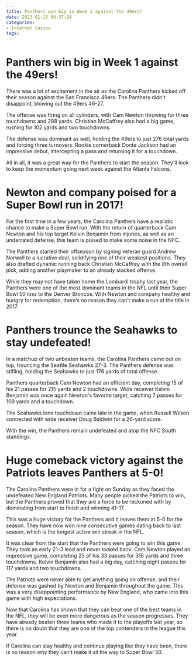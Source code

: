 ```yaml
---
title: Panthers win big in Week 1 against the 49ers!
date: 2023-01-15 06:37:24
categories:
- Internet Casino
tags:
---
```



#  Panthers win big in Week 1 against the 49ers!

There was a lot of excitement in the air as the Carolina Panthers kicked off their season against the San Francisco 49ers. The Panthers didn't disappoint, blowing out the 49ers 46-27.

The offense was firing on all cylinders, with Cam Newton throwing for three touchdowns and 288 yards. Christian McCaffrey also had a big game, rushing for 102 yards and two touchdowns.

The defense was dominant as well, holding the 49ers to just 276 total yards and forcing three turnovers. Rookie cornerback Donte Jackson had an impressive debut, intercepting a pass and returning it for a touchdown.

All in all, it was a great way for the Panthers to start the season. They'll look to keep the momentum going next week against the Atlanta Falcons.

#  Newton and company poised for a Super Bowl run in 2017!

For the first time in a few years, the Carolina Panthers have a realistic chance to make a Super Bowl run. With the return of quarterback Cam Newton and his top target Kelvin Benjamin from injuries, as well as an underrated defense, this team is poised to make some noise in the NFC.

The Panthers started their offseason by signing veteran guard Andrew Norwell to a lucrative deal, solidifying one of their weakest positions. They also drafted dynamic running back Christian McCaffrey with the 8th overall pick, adding another playmaker to an already stacked offense.

While they may not have taken home the Lombardi trophy last year, the Panthers were one of the most dominant teams in the NFL until their Super Bowl 50 loss to the Denver Broncos. With Newton and company healthy and hungry for redemption, there’s no reason they can’t make a run at the title in 2017.

#  Panthers trounce the Seahawks to stay undefeated!

In a matchup of two unbeaten teams, the Carolina Panthers came out on top, trouncing the Seattle Seahawks 27-3. The Panthers defense was stifling, holding the Seahawks to just 176 yards of total offense.

Panthers quarterback Cam Newton had an efficient day, completing 15 of his 21 passes for 215 yards and 2 touchdowns. Wide receiver Kelvin Benjamin was once again Newton's favorite target, catching 7 passes for 109 yards and a touchdown.

The Seahawks lone touchdown came late in the game, when Russell Wilson connected with wide receiver Doug Baldwin for a 26-yard score.

With the win, the Panthers remain undefeated and atop the NFC South standings.

#  Huge comeback victory against the Patriots leaves Panthers at 5-0!

The Carolina Panthers were in for a fight on Sunday as they faced the undefeated New England Patriots. Many people picked the Patriots to win, but the Panthers proved that they are a force to be reckoned with by dominating from start to finish and winning 41-17.

This was a huge victory for the Panthers and it leaves them at 5-0 for the season. They have now won nine consecutive games dating back to last season, which is the longest active win streak in the NFL.

It was clear from the start that the Panthers were going to win this game. They took an early 21-3 lead and never looked back. Cam Newton played an impressive game, completing 25 of his 33 passes for 316 yards and three touchdowns. Kelvin Benjamin also had a big day, catching eight passes for 117 yards and two touchdowns.

The Patriots were never able to get anything going on offense, and their defense was gashed by Newton and Benjamin throughout the game. This was a very disappointing performance by New England, who came into this game with high expectations.

Now that Carolina has shown that they can beat one of the best teams in the NFL, they will be even more dangerous as the season progresses. They have already beaten three teams who made it to the playoffs last year, so there is no doubt that they are one of the top contenders in the league this year.

If Carolina can stay healthy and continue playing like they have been, there is no reason why they can't make it all the way to Super Bowl 50.